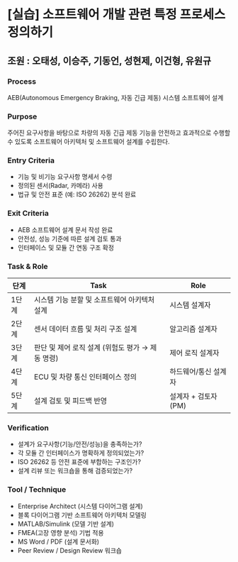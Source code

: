# [실습] 소프트웨어 개발 관련 특정 프로세스 정의하기

## 조원 : 오태성, 이승주, 기동언, 성현제, 이건형, 유원규

### Process
AEB(Autonomous Emergency Braking, 자동 긴급 제동) 시스템 소프트웨어 설계

### Purpose
주어진 요구사항을 바탕으로 차량의 자동 긴급 제동 기능을 안전하고 효과적으로 수행할 수 있도록 소프트웨어 아키텍처 및 소프트웨어 설계를 수립한다.

### Entry Criteria
- 기능 및 비기능 요구사항 명세서 수령
- 정의된 센서(Radar, 카메라) 사용
- 법규 및 안전 표준 (예: ISO 26262) 분석 완료

### Exit Criteria
- AEB 소프트웨어 설계 문서 작성 완료
- 안전성, 성능 기준에 따른 설계 검토 통과
- 인터페이스 및 모듈 간 연동 구조 확정

### Task & Role

| 단계 | Task | Role |
|---|---|---|
| 1단계 | 시스템 기능 분할 및 소프트웨어 아키텍처 설계 | 시스템 설계자 |
| 2단계 | 센서 데이터 흐름 및 처리 구조 설계 | 알고리즘 설계자 |
| 3단계 | 판단 및 제어 로직 설계 (위험도 평가 → 제동 명령) | 제어 로직 설계자 |
| 4단계 | ECU 및 차량 통신 인터페이스 정의 | 하드웨어/통신 설계자 |
| 5단계 | 설계 검토 및 피드백 반영 | 설계자 + 검토자(PM) |

### Verification

- 설계가 요구사항(기능/안전/성능)을 충족하는가?
- 각 모듈 간 인터페이스가 명확하게 정의되었는가?
- ISO 26262 등 안전 표준에 부합하는 구조인가?
- 설계 리뷰 또는 워크숍을 통해 검증되었는가?

### Tool / Technique

- Enterprise Architect (시스템 다이어그램 설계)
- 블록 다이어그램 기반 소프트웨어 아키텍처 모델링
- MATLAB/Simulink (모델 기반 설계)
- FMEA(고장 영향 분석) 기법 적용
- MS Word / PDF (설계 문서화)
- Peer Review / Design Review 워크숍
